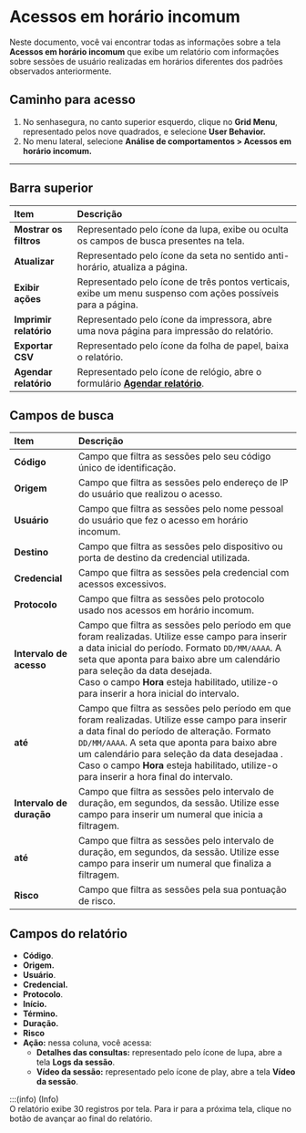 # Acessos em horário incomum

Neste documento, você vai encontrar todas as informações sobre a tela **Acessos em horário incomum** que exibe um relatório com informações sobre sessões de usuário realizadas em horários diferentes dos padrões observados anteriormente. 

## **Caminho para acesso**

1. No senhasegura, no canto superior esquerdo, clique no **Grid Menu**, representado pelos nove quadrados, e selecione **User Behavior.**  
2. No menu lateral, selecione **Análise de comportamentos > Acessos em horário incomum.**

***

## **Barra superior**

| Item | Descrição |
| :---- | :---- |
| **Mostrar os filtros** | Representado pelo ícone da lupa, exibe ou oculta os campos de busca presentes na tela. |
| **Atualizar** | Representado pelo ícone da seta no sentido anti-horário, atualiza a página. |
| **Exibir ações** | Representado pelo ícone de três pontos verticais, exibe um menu suspenso com ações possíveis para a página. |
| **Imprimir relatório** | Representado pelo ícone da impressora, abre uma nova página para impressão do relatório. |
| **Exportar CSV** | Representado pelo ícone da folha de papel, baixa o relatório. |
| **Agendar relatório** | Representado pelo ícone de relógio, abre o formulário [**Agendar relatório**](/v3-33/docs/pt/general-information-how-to-issue-download-and-schedule-device-reports). |

## **Campos de busca**

| Item | Descrição |
| :---- | :---- |
| **Código** | Campo que filtra as sessões pelo seu código único de identificação. |
| **Origem** | Campo que filtra as sessões pelo endereço de IP do usuário que realizou o acesso. |
| **Usuário** | Campo que filtra as sessões pelo nome pessoal do usuário que fez o acesso em horário incomum. |
| **Destino** | Campo que filtra as sessões pelo dispositivo ou porta de destino da credencial utilizada. |
| **Credencial** | Campo que filtra as sessões pela credencial com acessos excessivos. |
| **Protocolo** | Campo que filtra as sessões pelo protocolo usado nos acessos em horário incomum. |
| **Intervalo de acesso** | Campo que filtra as sessões pelo período em que foram realizadas. Utilize esse campo para inserir a data inicial do período. Formato `DD/MM/AAAA`. A seta que aponta para baixo abre um calendário para seleção da data desejada.<br>Caso o campo **Hora** esteja habilitado, utilize-o para inserir a hora inicial do intervalo. |
| **até** | Campo que filtra as sessões pelo período em que foram realizadas.  Utilize esse campo para inserir a data final do período de alteração. Formato `DD/MM/AAAA`. A seta que aponta para baixo abre um calendário para seleção da data desejadaa . <br>Caso o campo **Hora** esteja habilitado, utilize-o para inserir a hora final do intervalo. |
| **Intervalo de duração** | Campo que filtra as sessões pelo intervalo de duração, em segundos, da sessão. Utilize esse campo para inserir um numeral que inicia a filtragem. |
| **até** | Campo que filtra as sessões pelo intervalo de duração, em segundos, da sessão. Utilize esse campo para inserir um numeral que finaliza a filtragem. |
| **Risco** | Campo que filtra as sessões pela sua pontuação de risco. |

## **Campos do relatório**

* **Código**.  
* **Origem.**  
* **Usuário**.  
* **Credencial.**  
* **Protocolo**.  
* **Início.**  
* **Término.**  
* **Duração.**  
* **Risco**  
* **Ação:** nessa coluna, você acessa:  
  * **Detalhes das consultas:** representado pelo ícone de lupa, abre a tela **Logs da sessão**.
  * **Vídeo da sessão:** representado pelo ícone de play, abre a tela **Vídeo da sessão**.
    

:::(info) (Info)  
O relatório exibe 30 registros por tela. Para ir para a próxima tela, clique no botão de avançar ao final do relatório.